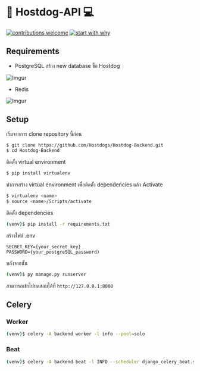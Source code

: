 # 🔫 Hostdog-API 💻
[![contributions welcome](https://img.shields.io/badge/contributions-welcome-brightgreen.svg?style=flat)](https://github.com/dwyl/esta/issues)
[![start with why](https://img.shields.io/badge/start%20with-why%3F-brightgreen.svg?style=flat)](http://www.ted.com/talks/simon_sinek_how_great_leaders_inspire_action)

## Requirements
- PostgreSQL
สร้าง new database ชื่อ Hostdog

![Imgur](https://i.imgur.com/AYLNLZJ.png)

- Redis 

![Imgur](https://i.imgur.com/467bHiT.png)
## Setup
เริ่มจากการ clone repository นี้ก่อน
```sh
$ git clone https://github.com/Hostdogs/Hostdog-Backend.git
$ cd Hostdog-Backend
```
ติดตั้ง virtual environment
```sh
$ pip install virtualenv
```
ทำการสร้าง virtual environment เพื่อติดตั้ง dependencies แล้ว Activate
```sh
$ virtualenv <name>
$ source <name>/Scripts/activate
```
ติดตั้ง dependencies
```sh
(venv)$ pip install -r requirements.txt
```
สร้างไฟล์ .env
```
SECRET_KEY={your_secret_key}
PASSWORD={your_postgreSQL_password)
```
หลังจากนั้น
```sh
(venv)$ py manage.py runserver
```
สามาารถเข้าไปทดสอบได้ที่ ``` http://127.0.0.1:8000 ```

## Celery
### Worker
```sh
(venv)$ celery -A backend worker -l info --pool=solo
```

### Beat
```sh
(venv)$ celery -A backend beat -l INFO --scheduler django_celery_beat.schedulers:DatabaseScheduler
```
